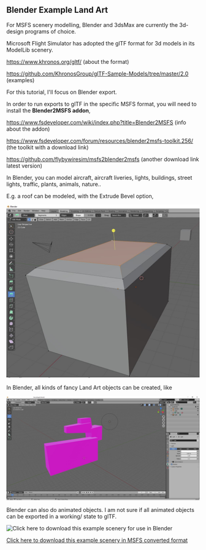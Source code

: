 ## Blender Example Land Art

For MSFS scenery modelling, Blender and 3dsMax are currently the 3d-design programs of choice.

Microsoft Flight Simulator has adopted the glTF format for 3d models in its ModelLib scenery. 

<a href="https://www.khronos.org/gltf/">https://www.khronos.org/gltf/</a> (about the format)

<a href="https://github.com/KhronosGroup/glTF-Sample-Models/tree/master/2.0">https://github.com/KhronosGroup/glTF-Sample-Models/tree/master/2.0</a> (examples)

For this tutorial, I'll focus on Blender export. 

In order to run exports to glTF in the specific MSFS format, you will need to install the **Blender2MSFS addon**,

<a href="https://www.fsdeveloper.com/wiki/index.php?title=Blender2MSFS">https://www.fsdeveloper.com/wiki/index.php?title=Blender2MSFS</a> (info about the addon)

<a href="https://www.fsdeveloper.com/forum/resources/blender2msfs-toolkit.256/">https://www.fsdeveloper.com/forum/resources/blender2msfs-toolkit.256/</a> (the toolkit with a download link)

<a href="https://github.com/flybywiresim/msfs2blender2msfs">https://github.com/flybywiresim/msfs2blender2msfs</a> (another download link latest version)

In Blender, you can model aircraft, aircraft liveries, lights, buildings, street lights, traffic, plants, animals, nature..

E.g. a roof can be modeled, with the Extrude Bevel option,

![Hangar geometry](BlenderFunBevel.JPG?raw=true "Scenery")

In Blender, all kinds of fancy Land Art objects can be created, like

![My first land art sculpture in Blender](43a_OpenBlenderExportFancy.JPG?raw=true "Scenery")

Blender can also do animated objects. I am not sure if all animated objects can be exported in a working/ 
state to glTF. 

![Click here to download this example scenery for use in Blender](fancyshape2L.blend?raw=true "Scenery")

<a href="fancyshape2L/download/fancyshape2L.zip">Click here to download this example scenery in MSFS converted format</a>


